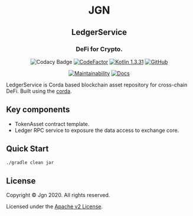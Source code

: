 <p align="center">
  <!--<img src="./defi-logo.svg" width="300">-->
  <h1 align="center">JGN</h1>
  <h2 align="center">LedgerService</h2>
</p>
<h3 align="center">DeFi for Crypto.</h3>

<div align="center">

![Codacy Badge](https://api.codacy.com/project/badge/Grade/9caa90f8ceed483f8661de89c04adf5b) [![CodeFactor](https://www.codefactor.io/repository/github/jgndefi/jgn/badge?s=f6e0b64dda2179dca33e1de3ed6b813ee5618257)](https://www.codefactor.io/repository/github/jgndefi/jgn) [![Kotlin 1.3.31](https://img.shields.io/badge/Kotlin-1.3.31-blue.svg?style=flat&logo=kotlin)](http://kotlinlang.org) [![GitHub](https://img.shields.io/github/license/JgndeFi/Jgn.svg)](https://github.com/JgndeFi/Jgn/blob/master/README.md)

[![Maintainability](https://api.codeclimate.com/v1/badges/5a1bd47080f09d4fb4e2/maintainability)](https://codeclimate.com/github/JgndeFi/Jgn/maintainability)  [![Docs](https://img.shields.io/static/v1?label=Docs&message=master&color=green.svg?style=flat&logo=github)](https://github.com/JGNDeFi/jgn/tree/master/docs/ledgerservice)

</div>

LedgerService is Corda based blockchain asset repository for cross-chain DeFi.
Built using the [corda](https://github.com/corda/corda).

## Key components

-   TokenAsset contract template.
-   Ledger RPC service to exposure the data access to exchange core.

## Quick Start

```sh
./gradle clean jar
```

## License

Copyright © Jgn 2020. All rights reserved.

Licensed under the [Apache v2 License](LICENSE).
